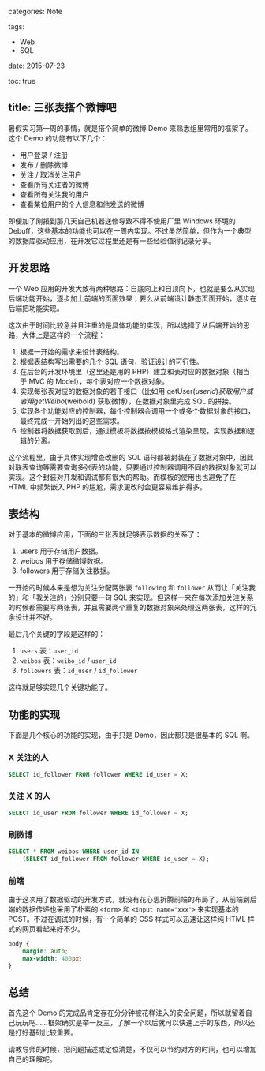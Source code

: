 categories: Note

tags:

- Web
- SQL

date: 2015-07-23

toc: true

title: 三张表搭个微博吧
---

暑假实习第一周的事情，就是搭个简单的微博 Demo 来熟悉组里常用的框架了。这个 Demo 的功能有以下几个：

* 用户登录 / 注册
* 发布 / 删除微博
* 关注 / 取消关注用户
* 查看所有关注者的微博
* 查看所有关注我的用户
* 查看某位用户的个人信息和他发送的微博

<!--more-->

即便加了刚报到那几天自己机器送修导致不得不使用厂里 Windows 环境的 Debuff，这些基本的功能也可以在一周内实现。不过虽然简单，但作为一个典型的数据库驱动应用，在开发它过程里还是有一些经验值得记录分享。


## 开发思路
一个 Web 应用的开发大致有两种思路：自底向上和自顶向下，也就是要么从实现后端功能开始，逐步加上前端的页面效果；要么从前端设计静态页面开始，逐步在后端把功能实现。

这次由于时间比较急并且注重的是具体功能的实现，所以选择了从后端开始的思路，大体上是这样的一个流程：

1. 根据一开始的需求来设计表结构。
2. 根据表结构写出需要的几个 SQL 语句，验证设计的可行性。
3. 在后台的开发环境里（这里还是用的 PHP）建立和表对应的数据对象（相当于 MVC 的 Model），每个表对应一个数据对象。
4. 实现每张表对应的数据对象的若干接口（比如用 getUser($userId) 获取用户或者用 getWeibo($weiboId) 获取微博），在数据对象里完成 SQL 的拼接。
5. 实现各个功能对应的控制器，每个控制器会调用一个或多个数据对象的接口，最终完成一开始列出的这些需求。
6. 控制器将数据获取到后，通过模板将数据按模板格式渲染呈现，实现数据和逻辑的分离。

这个流程里，由于具体实现增查改删的 SQL 语句都被封装在了数据对象中，因此对联表查询等需要查询多张表的功能，只要通过控制器调用不同的数据对象就可以实现。这个封装对开发和调试都有很大的帮助。而模板的使用也也避免了在 HTML 中频繁嵌入 PHP 的尴尬，需求更改时会更容易维护得多。


## 表结构
对于基本的微博应用，下面的三张表就足够表示数据的关系了：

1. users 用于存储用户数据。
2. weibos 用于存储微博数据。
3. followers 用于存储关注数据。

一开始的时候本来是想为关注分配两张表 `following` 和 `follower` 从而让「关注我的」和「我关注的」分别只要一句 SQL 来实现。但这样一来在每次添加关注关系的时候都需要写两张表，并且需要两个重复的数据对象来处理这两张表，这样的冗余设计并不好。

最后几个关键的字段是这样的：

1. `users` 表：`user_id`
2. `weibos` 表：`weibo_id` / `user_id`
3. `followers` 表：`id_user` / `id_follower`

这样就足够实现几个关键功能了。


## 功能的实现
下面是几个核心的功能的实现，由于只是 Demo，因此都只是很基本的 SQL 啊。

### X 关注的人
``` sql
SELECT id_follower FROM follower WHERE id_user = X;
```

### 关注 X 的人
``` sql
SELECT id_user FROM follower WHERE id_follower = X;
```

### 刷微博
``` sql
SELECT * FROM weibos WHERE user_id IN
    (SELECT id_follower FROM follower WHERE id_user = X);
```


### 前端
由于这次用了数据驱动的开发方式，就没有花心思折腾前端的布局了，从前端到后端的数据传递也采用了朴素的 `<form>` 和 `<input name="xxx">` 来实现基本的 POST。不过在调试的时候，有一个简单的 CSS 样式可以迅速让这样纯 HTML 样式的网页看起来好不少。

``` css
body {
    margin: auto;
    max-width: 400px;
}
```


## 总结
首先这个 Demo 的完成品肯定存在分分钟被花样注入的安全问题，所以就留着自己玩玩吧……框架确实是举一反三，了解一个以后就可以快速上手的东西，所以还是打好基础比较重要。

请教导师的时候，把问题描述或定位清楚，不仅可以节约对方的时间，也可以增加自己的理解呢。
